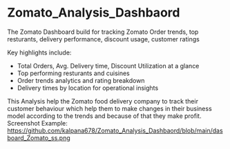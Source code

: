# Zomato_Analysis_Dashbaord #

The Zomato Dashboard build for tracking Zomato Order trends, top resturants, delivery performance, discount usage, customer ratings

Key highlights include:
* Total Orders, Avg. Delivery time, Discount Utilization at a glance 
* Top performing resturants and cuisines 
* Order trends analytics and rating breakdown 
* Delivery times by location for operational insights 

This Analysis help the Zomato food delivery company to track their customer behaviour  which help them to make changes in their business model according to the trends and because of that they make profit. 
Screenshot 
Example:
https://github.com/kalpana678/Zomato_Analysis_Dashbaord/blob/main/dasboard_Zomato_ss.png
